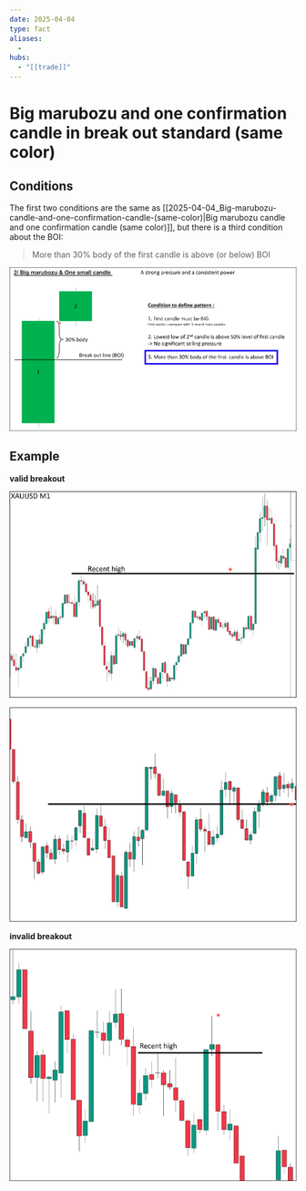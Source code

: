 ```yaml
---
date: 2025-04-04
type: fact
aliases:
  -
hubs:
  - "[[trade]]"
---
```


# Big marubozu and one confirmation candle in break out standard (same color)

## Conditions

The first two conditions are the same as [[2025-04-04_Big-marubozu-candle-and-one-confirmation-candle-(same-color)|Big marubozu candle and one confirmation candle (same color)]], but there is a third condition about the BOI:

> More than 30% body of the first candle is above (or below) BOI

![big-confirm-pattern-boi.png](../assets/imgs/big-confirm-pattern-boi.png)
## Example

**valid breakout**

![valid-break-out-by-big-confirm-same-color1.png](../assets/imgs/valid-break-out-by-big-confirm-same-color1.png)

![valid-break-out-by-big-confirm-same-color2.png](../assets/imgs/valid-break-out-by-big-confirm-same-color2.png)

**invalid breakout**

![invalid-breakout-by-big-confirm-same-color.png](../assets/imgs/invalid-breakout-by-big-confirm-same-color.png)

